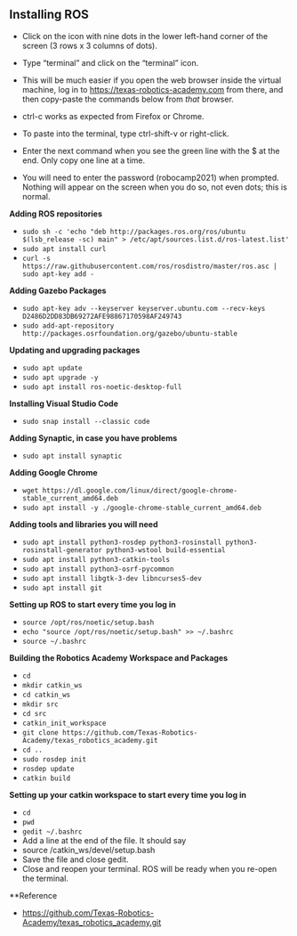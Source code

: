 ## Installing ROS
* Click on the icon with nine dots in the lower left-hand corner of the screen (3 rows x 3 columns of dots).
* Type “terminal” and click on the “terminal” icon.

* This will be much easier if you open the web browser inside the virtual machine, log in to https://texas-robotics-academy.com from there, and then copy-paste the commands below from *that* browser.
* ctrl-c works as expected from Firefox or Chrome.
* To paste into the terminal, type ctrl-shift-v or right-click.
* Enter the next command when you see the green line with the $ at the end. Only copy one line at a time.
* You will need to enter the password (robocamp2021) when prompted. Nothing will appear on the screen when you do so, not even dots; this is normal.

**Adding ROS repositories**
* `sudo sh -c 'echo "deb http://packages.ros.org/ros/ubuntu $(lsb_release -sc) main" > /etc/apt/sources.list.d/ros-latest.list'`
* `sudo apt install curl`
* `curl -s https://raw.githubusercontent.com/ros/rosdistro/master/ros.asc | sudo apt-key add -`

**Adding Gazebo Packages**
* `sudo apt-key adv --keyserver keyserver.ubuntu.com --recv-keys D2486D2DD83DB69272AFE98867170598AF249743`
* `sudo add-apt-repository http://packages.osrfoundation.org/gazebo/ubuntu-stable`

**Updating and upgrading packages**
* `sudo apt update`
* `sudo apt upgrade -y`
* `sudo apt install ros-noetic-desktop-full`

**Installing Visual Studio Code**
* `sudo snap install --classic code`

**Adding Synaptic, in case you have problems**
* `sudo apt install synaptic`

**Adding Google Chrome**
* `wget https://dl.google.com/linux/direct/google-chrome-stable_current_amd64.deb`
* `sudo apt install -y ./google-chrome-stable_current_amd64.deb`

**Adding tools and libraries you will need**
* `sudo apt install python3-rosdep python3-rosinstall python3-rosinstall-generator python3-wstool build-essential`
* `sudo apt install python3-catkin-tools`
* `sudo apt install python3-osrf-pycommon`
* `sudo apt install libgtk-3-dev libncurses5-dev`
* `sudo apt install git`

**Setting up ROS to start every time you log in**
* `source /opt/ros/noetic/setup.bash`
* `echo "source /opt/ros/noetic/setup.bash" >> ~/.bashrc`
* `source ~/.bashrc`

**Building the Robotics Academy Workspace and Packages**
* `cd`
* `mkdir catkin_ws`
* `cd catkin_ws`
* `mkdir src`
* `cd src`
* `catkin_init_workspace`
* `git clone https://github.com/Texas-Robotics-Academy/texas_robotics_academy.git`
* `cd ..`
* `sudo rosdep init`
* `rosdep update`
* `catkin build`

**Setting up your catkin workspace to start every time you log in**
* `cd`
* `pwd`
* `gedit ~/.bashrc`
* Add a line at the end of the file. It should say
* source <put the output of pwd here>/catkin_ws/devel/setup.bash
* Save the file and close gedit.
* Close and reopen your terminal. ROS will be ready when you re-open the terminal.


**Reference
* https://github.com/Texas-Robotics-Academy/texas_robotics_academy.git
